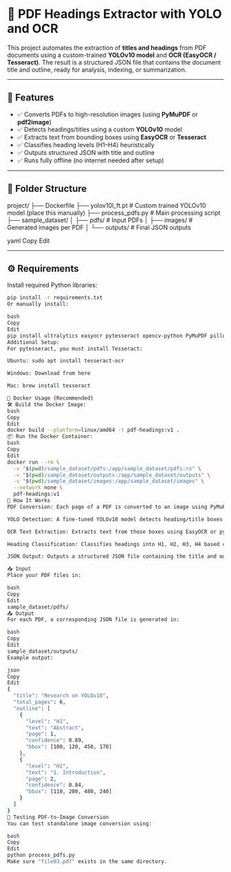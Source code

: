 # 🧠 PDF Headings Extractor with YOLO and OCR

This project automates the extraction of **titles and headings** from PDF documents using a custom-trained **YOLOv10 model** and **OCR (EasyOCR / Tesseract)**. The result is a structured JSON file that contains the document title and outline, ready for analysis, indexing, or summarization.

---

## 🚀 Features

- ✅ Converts PDFs to high-resolution images (using **PyMuPDF** or **pdf2image**)
- ✅ Detects headings/titles using a custom **YOLOv10** model
- ✅ Extracts text from bounding boxes using **EasyOCR** or **Tesseract**
- ✅ Classifies heading levels (H1–H4) heuristically
- ✅ Outputs structured JSON with title and outline
- ✅ Runs fully offline (no internet needed after setup)

---

## 📁 Folder Structure

project/
├── Dockerfile
├── yolov10l_ft.pt # Custom trained YOLOv10 model (place this manually)
├── process_pdfs.py # Main processing script
├── sample_dataset/
│ ├── pdfs/ # Input PDFs
│ ├── images/ # Generated images per PDF
│ └── outputs/ # Final JSON outputs

yaml
Copy
Edit

---

## ⚙️ Requirements

Install required Python libraries:

```bash
pip install -r requirements.txt
Or manually install:

bash
Copy
Edit
pip install ultralytics easyocr pytesseract opencv-python PyMuPDF pillow numpy
Additional Setup:
For pytesseract, you must install Tesseract:

Ubuntu: sudo apt install tesseract-ocr

Windows: Download from here

Mac: brew install tesseract

🐳 Docker Usage (Recommended)
🛠️ Build the Docker Image:
bash
Copy
Edit
docker build --platform=linux/amd64 -t pdf-headings:v1 .
📦 Run the Docker Container:
bash
Copy
Edit
docker run --rm \
  -v "$(pwd)/sample_dataset/pdfs:/app/sample_dataset/pdfs:ro" \
  -v "$(pwd)/sample_dataset/outputs:/app/sample_dataset/outputs" \
  -v "$(pwd)/sample_dataset/images:/app/sample_dataset/images" \
  --network none \
  pdf-headings:v1
🧠 How It Works
PDF Conversion: Each page of a PDF is converted to an image using PyMuPDF (preferred) or pdf2image.

YOLO Detection: A fine-tuned YOLOv10 model detects heading/title boxes in the image.

OCR Text Extraction: Extracts text from those boxes using EasyOCR or pytesseract.

Heading Classification: Classifies headings into H1, H2, H3, H4 based on heuristics like font size, position, and content.

JSON Output: Outputs a structured JSON file containing the title and outline.

📥 Input
Place your PDF files in:

bash
Copy
Edit
sample_dataset/pdfs/
📤 Output
For each PDF, a corresponding JSON file is generated in:

bash
Copy
Edit
sample_dataset/outputs/
Example output:

json
Copy
Edit
{
  "title": "Research on YOLOv10",
  "total_pages": 6,
  "outline": [
    {
      "level": "H1",
      "text": "Abstract",
      "page": 1,
      "confidence": 0.89,
      "bbox": [100, 120, 450, 170]
    },
    {
      "level": "H2",
      "text": "1. Introduction",
      "page": 2,
      "confidence": 0.84,
      "bbox": [110, 200, 480, 240]
    }
  ]
}
🧪 Testing PDF-to-Image Conversion
You can test standalone image conversion using:

bash
Copy
Edit
python process_pdfs.py
Make sure "file03.pdf" exists in the same directory.

